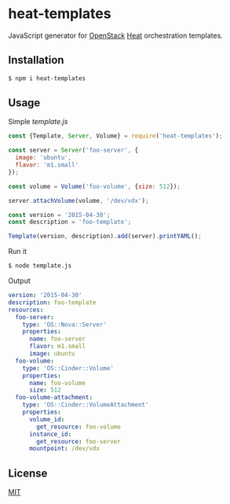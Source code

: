 # heat-templates

JavaScript generator for [OpenStack](https://github.com/openstack) [Heat](https://github.com/openstack/heat) orchestration templates. 

## Installation

```sh
$ npm i heat-templates
```

## Usage

Simple *template.js*

```javascript
const {Template, Server, Volume} = require('heat-templates');

const server = Server('foo-server', {
  image: 'ubuntu',
  flavor: 'm1.small'
});

const volume = Volume('foo-volume', {size: 512});

server.attachVolume(volume, '/dev/vdx');

const version = '2015-04-30';
const description = 'foo-template';

Template(version, description).add(server).printYAML();
```

Run it

```sh
$ node template.js
```

Output

```yaml
version: '2015-04-30'
description: foo-template
resources:
  foo-server:
    type: 'OS::Nova::Server'
    properties:
      name: foo-server
      flavor: m1.small
      image: ubuntu
  foo-volume:
    type: 'OS::Cinder::Volume'
    properties:
      name: foo-volume
      size: 512
  foo-volume-attachment:
    type: 'OS::Cinder::VolumeAttachment'
    properties:
      volume_id:
        get_resource: foo-volume
      instance_id:
        get_resource: foo-server
      mountpoint: /dev/vdx
```

## License
[MIT](license.md)

